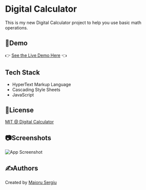 
# Digital Calculator
This is my new Digital Calculator project to help you use basic math operations.



## 📀Demo
👉 [See the Live Demo Here](https://maiorusergiu.github.io/Calculator/) 👈


## Tech Stack

- HyperText Markup Language
- Cascading Style Sheets
- JavaScript


## 📜License

[MIT @ Digital Calculator](https://github.com/Maiorusergiu/Calculator/blob/master/LICENSE)


## 📷Screenshots

![App Screenshot](screenshot.png)


## ✍️Authors

Created by [Maioru Sergiu](https://github.com/Maiorusergiu)

